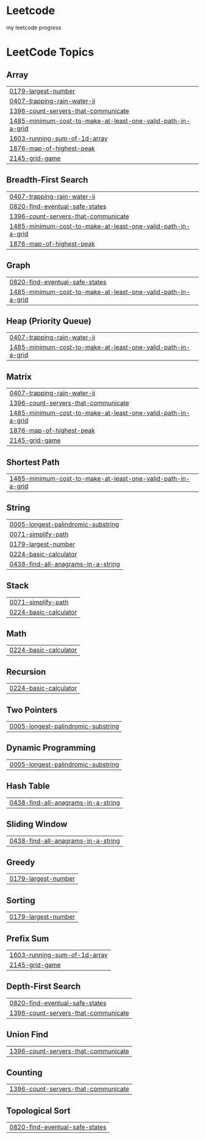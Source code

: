 # Leetcode
my leetcode progress

<!---LeetCode Topics Start-->
# LeetCode Topics
## Array
|  |
| ------- |
| [0179-largest-number](https://github.com/AmartyaKumar11/Leetcode/tree/master/0179-largest-number) |
| [0407-trapping-rain-water-ii](https://github.com/AmartyaKumar11/Leetcode/tree/master/0407-trapping-rain-water-ii) |
| [1396-count-servers-that-communicate](https://github.com/AmartyaKumar11/Leetcode/tree/master/1396-count-servers-that-communicate) |
| [1485-minimum-cost-to-make-at-least-one-valid-path-in-a-grid](https://github.com/AmartyaKumar11/Leetcode/tree/master/1485-minimum-cost-to-make-at-least-one-valid-path-in-a-grid) |
| [1603-running-sum-of-1d-array](https://github.com/AmartyaKumar11/Leetcode/tree/master/1603-running-sum-of-1d-array) |
| [1876-map-of-highest-peak](https://github.com/AmartyaKumar11/Leetcode/tree/master/1876-map-of-highest-peak) |
| [2145-grid-game](https://github.com/AmartyaKumar11/Leetcode/tree/master/2145-grid-game) |
## Breadth-First Search
|  |
| ------- |
| [0407-trapping-rain-water-ii](https://github.com/AmartyaKumar11/Leetcode/tree/master/0407-trapping-rain-water-ii) |
| [0820-find-eventual-safe-states](https://github.com/AmartyaKumar11/Leetcode/tree/master/0820-find-eventual-safe-states) |
| [1396-count-servers-that-communicate](https://github.com/AmartyaKumar11/Leetcode/tree/master/1396-count-servers-that-communicate) |
| [1485-minimum-cost-to-make-at-least-one-valid-path-in-a-grid](https://github.com/AmartyaKumar11/Leetcode/tree/master/1485-minimum-cost-to-make-at-least-one-valid-path-in-a-grid) |
| [1876-map-of-highest-peak](https://github.com/AmartyaKumar11/Leetcode/tree/master/1876-map-of-highest-peak) |
## Graph
|  |
| ------- |
| [0820-find-eventual-safe-states](https://github.com/AmartyaKumar11/Leetcode/tree/master/0820-find-eventual-safe-states) |
| [1485-minimum-cost-to-make-at-least-one-valid-path-in-a-grid](https://github.com/AmartyaKumar11/Leetcode/tree/master/1485-minimum-cost-to-make-at-least-one-valid-path-in-a-grid) |
## Heap (Priority Queue)
|  |
| ------- |
| [0407-trapping-rain-water-ii](https://github.com/AmartyaKumar11/Leetcode/tree/master/0407-trapping-rain-water-ii) |
| [1485-minimum-cost-to-make-at-least-one-valid-path-in-a-grid](https://github.com/AmartyaKumar11/Leetcode/tree/master/1485-minimum-cost-to-make-at-least-one-valid-path-in-a-grid) |
## Matrix
|  |
| ------- |
| [0407-trapping-rain-water-ii](https://github.com/AmartyaKumar11/Leetcode/tree/master/0407-trapping-rain-water-ii) |
| [1396-count-servers-that-communicate](https://github.com/AmartyaKumar11/Leetcode/tree/master/1396-count-servers-that-communicate) |
| [1485-minimum-cost-to-make-at-least-one-valid-path-in-a-grid](https://github.com/AmartyaKumar11/Leetcode/tree/master/1485-minimum-cost-to-make-at-least-one-valid-path-in-a-grid) |
| [1876-map-of-highest-peak](https://github.com/AmartyaKumar11/Leetcode/tree/master/1876-map-of-highest-peak) |
| [2145-grid-game](https://github.com/AmartyaKumar11/Leetcode/tree/master/2145-grid-game) |
## Shortest Path
|  |
| ------- |
| [1485-minimum-cost-to-make-at-least-one-valid-path-in-a-grid](https://github.com/AmartyaKumar11/Leetcode/tree/master/1485-minimum-cost-to-make-at-least-one-valid-path-in-a-grid) |
## String
|  |
| ------- |
| [0005-longest-palindromic-substring](https://github.com/AmartyaKumar11/Leetcode/tree/master/0005-longest-palindromic-substring) |
| [0071-simplify-path](https://github.com/AmartyaKumar11/Leetcode/tree/master/0071-simplify-path) |
| [0179-largest-number](https://github.com/AmartyaKumar11/Leetcode/tree/master/0179-largest-number) |
| [0224-basic-calculator](https://github.com/AmartyaKumar11/Leetcode/tree/master/0224-basic-calculator) |
| [0438-find-all-anagrams-in-a-string](https://github.com/AmartyaKumar11/Leetcode/tree/master/0438-find-all-anagrams-in-a-string) |
## Stack
|  |
| ------- |
| [0071-simplify-path](https://github.com/AmartyaKumar11/Leetcode/tree/master/0071-simplify-path) |
| [0224-basic-calculator](https://github.com/AmartyaKumar11/Leetcode/tree/master/0224-basic-calculator) |
## Math
|  |
| ------- |
| [0224-basic-calculator](https://github.com/AmartyaKumar11/Leetcode/tree/master/0224-basic-calculator) |
## Recursion
|  |
| ------- |
| [0224-basic-calculator](https://github.com/AmartyaKumar11/Leetcode/tree/master/0224-basic-calculator) |
## Two Pointers
|  |
| ------- |
| [0005-longest-palindromic-substring](https://github.com/AmartyaKumar11/Leetcode/tree/master/0005-longest-palindromic-substring) |
## Dynamic Programming
|  |
| ------- |
| [0005-longest-palindromic-substring](https://github.com/AmartyaKumar11/Leetcode/tree/master/0005-longest-palindromic-substring) |
## Hash Table
|  |
| ------- |
| [0438-find-all-anagrams-in-a-string](https://github.com/AmartyaKumar11/Leetcode/tree/master/0438-find-all-anagrams-in-a-string) |
## Sliding Window
|  |
| ------- |
| [0438-find-all-anagrams-in-a-string](https://github.com/AmartyaKumar11/Leetcode/tree/master/0438-find-all-anagrams-in-a-string) |
## Greedy
|  |
| ------- |
| [0179-largest-number](https://github.com/AmartyaKumar11/Leetcode/tree/master/0179-largest-number) |
## Sorting
|  |
| ------- |
| [0179-largest-number](https://github.com/AmartyaKumar11/Leetcode/tree/master/0179-largest-number) |
## Prefix Sum
|  |
| ------- |
| [1603-running-sum-of-1d-array](https://github.com/AmartyaKumar11/Leetcode/tree/master/1603-running-sum-of-1d-array) |
| [2145-grid-game](https://github.com/AmartyaKumar11/Leetcode/tree/master/2145-grid-game) |
## Depth-First Search
|  |
| ------- |
| [0820-find-eventual-safe-states](https://github.com/AmartyaKumar11/Leetcode/tree/master/0820-find-eventual-safe-states) |
| [1396-count-servers-that-communicate](https://github.com/AmartyaKumar11/Leetcode/tree/master/1396-count-servers-that-communicate) |
## Union Find
|  |
| ------- |
| [1396-count-servers-that-communicate](https://github.com/AmartyaKumar11/Leetcode/tree/master/1396-count-servers-that-communicate) |
## Counting
|  |
| ------- |
| [1396-count-servers-that-communicate](https://github.com/AmartyaKumar11/Leetcode/tree/master/1396-count-servers-that-communicate) |
## Topological Sort
|  |
| ------- |
| [0820-find-eventual-safe-states](https://github.com/AmartyaKumar11/Leetcode/tree/master/0820-find-eventual-safe-states) |
<!---LeetCode Topics End-->